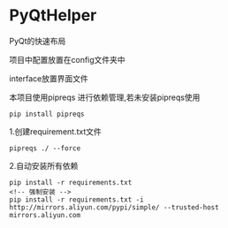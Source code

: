 # PyQtHelper

PyQt的快速布局

项目中配置放置在config文件夹中

interface放置界面文件

本项目使用pipreqs 进行依赖管理,若未安装pipreqs使用

```shell
pip install pipreqs
```

1.创建requirement.txt文件

```shell
pipreqs ./ --force
```

2.自动安装所有依赖

```shell
pip install -r requirements.txt
<!-- 强制安装 -->
pip install -r requirements.txt -i http://mirrors.aliyun.com/pypi/simple/ --trusted-host mirrors.aliyun.com 
```
